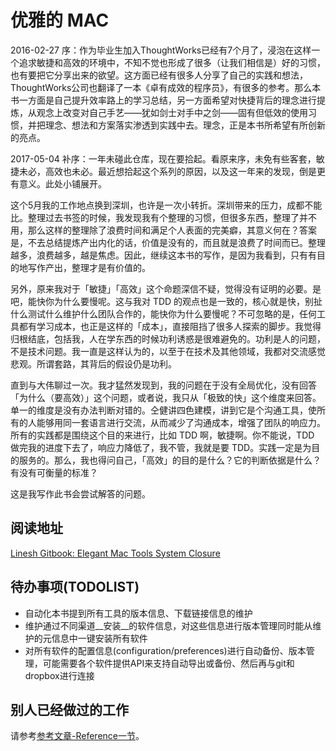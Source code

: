 # 优雅的 MAC

2016-02-27 序：作为毕业生加入ThoughtWorks已经有7个月了，浸泡在这样一个追求敏捷和高效的环境中，不知不觉也形成了很多（让我们相信是）好的习惯，也有要把它分享出来的欲望。这方面已经有很多人分享了自己的实践和想法，ThoughtWorks公司也翻译了一本《卓有成效的程序员》，有很多的参考。那么本书一方面是自己提升效率路上的学习总结，另一方面希望对快捷背后的理念进行提炼，从观念上改变对自己手艺——犹如剑士对手中之剑——固有但低效的使用习惯，并把理念、想法和方案落实渗透到实践中去。理念，正是本书所希望有所创新的亮点。

2017-05-04 补序：一年未碰此仓库，现在要拾起。看原来序，未免有些客套，敏捷未必，高效也未必。最近想拾起这个系列的原因，以及这一年来的发现，倒是更有意义。此处小铺展开。

这个5月我的工作地点换到深圳，也许是一次小转折。深圳带来的压力，成都不能比。整理过去书签的时候，我发现我有个整理的习惯，但很多东西，整理了并不用，那么这样的整理除了浪费时间和满足个人表面的完美癖，其意义何在？答案是，不去总结提炼产出内化的话，价值是没有的，而且就是浪费了时间而已。整理越多，浪费越多，越是焦虑。因此，继续这本书的写作，是因为我看到，只有有目的地写作产出，整理才是有价值的。

另外，原来我对于「敏捷」「高效」这个命题深信不疑，觉得没有证明的必要。是吧，能快你为什么要慢呢。这与我对 TDD 的观点也是一致的，核心就是快，别扯什么测试什么维护什么团队合作的，能快你为什么要慢呢？不可忽略的是，任何工具都有学习成本，也正是这样的「成本」，直接阻挡了很多人探索的脚步。我觉得归根结底，包括我，人在学东西的时候功利诱惑是很难避免的。功利是人的问题，不是技术问题。我一直是这样认为的，以至于在技术及其他领域，我都对交流感觉悲观。所谓套路，其背后的假设仍是功利。

直到与大伟聊过一次。我才猛然发现到，我的问题在于没有全局优化，没有回答「为什么（要高效）」这个问题，或者说，我只从「极致的快」这个维度来回答。单一的维度是没有办法判断对错的。仝健讲四色建模，讲到它是个沟通工具，使所有的人能够用同一套语言进行交流，从而减少了沟通成本，增强了团队的响应力。所有的实践都是围绕这个目的来进行，比如 TDD 啊，敏捷啊。你不能说，TDD 做完我的进度下去了，响应力降低了，我不管，我就是要 TDD。实践一定是为目的服务的。那么，我也得问自己，「高效」的目的是什么？它的判断依据是什么？有没有可衡量的标准？

这是我写作此书会尝试解答的问题。

## 阅读地址

[Linesh Gitbook: Elegant Mac Tools System Closure](https://www.gitbook.com/book/linesh/gitbook-elegant-mac-tools-system-closure/details)


## 待办事项(TODOLIST)

* 自动化本书提到所有工具的版本信息、下载链接信息的维护
* 维护通过不同渠道__安装__的软件信息，对这些信息进行版本管理同时能从维护的元信息中一键安装所有软件
* 对所有软件的配置信息(configuration/preferences)进行自动备份、版本管理，可能需要各个软件提供API来支持自动导出或备份、然后再与git和dropbox进行连接


## 别人已经做过的工作

请参考[参考文章-Reference一节](publish/reference/reference.md)。
